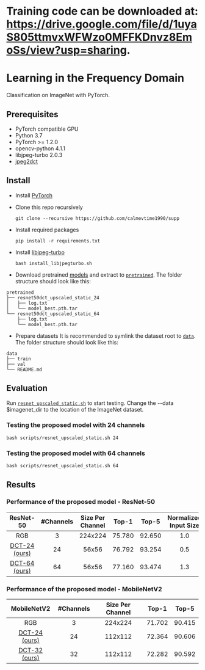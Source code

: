 # Training code can be downloaded at: https://drive.google.com/file/d/1uyaS805ttmvxWFWzo0MFFKDnvz8EmoSs/view?usp=sharing.

# Learning in the Frequency Domain
Classification on ImageNet with PyTorch.

## Prerequisites
* PyTorch compatible GPU
* Python 3.7
* PyTorch >= 1.2.0
* opencv-python 4.1.1
* libjpeg-turbo 2.0.3
* [jpeg2dct](https://github.com/uber-research/jpeg2dct)

## Install
* Install [PyTorch](http://pytorch.org/)

* Clone this repo recursively
  ```
  git clone --recursive https://github.com/calmevtime1990/supp
  ```
  
* Install required packages
  ```
  pip install -r requirements.txt
  ```
  
* Install [libjpeg-turbo](http://www.linuxfromscratch.org/blfs/view/svn/general/libjpeg.html)
  ```
  bash install_libjpegturbo.sh
  ```

* Download pretrained [models][1] and extract to [`pretrained`](pretrained). The folder structure should look like this:
```
pretrained
├── resnet50dct_upscaled_static_24
│   ├── log.txt
│   └── model_best.pth.tar
└── resnet50dct_upscaled_static_64
    ├── log.txt
    └── model_best.pth.tar
```
* Prepare datasets
It is recommended to symlink the dataset root to [`data`](data). The folder structure should look like this:
```
data
├── train
├── val
└── README.md
```

## Evaluation
Run [`resnet_upscaled_static.sh`](scripts/resnet_upscaled_static.sh) to start testing. Change the --data $imagenet_dir to the location of the ImageNet dataset.
### Testing the proposed model with 24 channels
```
bash scripts/resnet_upscaled_static.sh 24
```

### Testing the proposed model with 64 channels
```
bash scripts/resnet_upscaled_static.sh 64
```

## Results
### Performance of the proposed model - ResNet-50 
|    ResNet-50   | #Channels | Size Per Channel |  Top-1 |  Top-5 | Normalized Input Size |
|:--------------:|:---------:|:----------------:|:------:|:------:|:---------------------:|
|       RGB      |     3     |      224x224     | 75.780 | 92.650 |          1.0          |
| [DCT-24  (ours)][2] |     24    |       56x56      | 76.792 | 93.254 |          0.5          |
| [DCT-64  (ours)][3] |     64    |       56x56      | 77.160 | 93.474 |          1.3          |

### Performance of the proposed model - MobileNetV2
|  MobileNetV2  | #Channels | Size Per Channel |  Top-1 |  Top-5 |
|:-------------:|:---------:|:----------------:|:------:|:------:|
|      RGB      |     3     |      224x224     | 71.702 | 90.415 |
| [DCT-24 (ours)][4] |     24    |      112x112     | 72.364 | 90.606 |
| [DCT-32 (ours)][5] |     32    |      112x112     | 72.282 | 90.592 |

[1]: https://drive.google.com/drive/folders/1eC9xBexK4aKoNzPRiLU2sYu_UyYm3TRU?usp=sharing
[2]: https://drive.google.com/drive/folders/1C8iFO23jb4YablK5q8QDqNIeobLDgCk4?usp=sharing
[3]: https://drive.google.com/drive/folders/1-A7XdSAYsfD_liZsK1hQv-UaaMNhA4Sm?usp=sharing
[4]: https://drive.google.com/drive/folders/1gdBlmSetHe2-eH2Jo3kr39qLHdQsRNCl?usp=sharing
[5]: https://drive.google.com/drive/folders/1ZcD1tAyHzhyKGqjozR9M_9EKpqVhYOMe?usp=sharing
